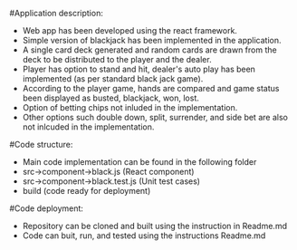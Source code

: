 #Application description:
- Web app has been developed using the react framework.
- Simple version of blackjack has been implemented in the application.
- A single card deck generated and random cards are drawn from the deck to be distributed to the player and the dealer.
- Player has option to stand and hit, dealer's auto play has been implemented (as per standard black jack game).
- According to the player game, hands are compared and game status been displayed as busted, blackjack, won, lost.
- Option of betting chips not inluded in the implementation.
- Other options such double down, split, surrender, and side bet are also not inlcuded in the implementation.

#Code structure:
- Main code implementation can be found in the following folder
- src->component->black.js (React component)
- src->component->black.test.js (Unit test cases)
- build (code ready for deployment)

#Code deployment:
- Repository can be cloned and built using the instruction in Readme.md
- Code can buit, run, and tested using the instructions Readme.md
